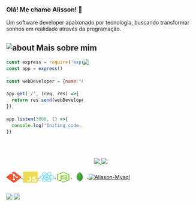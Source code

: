 ### Olá! Me chamo Alisson! 👋

Um software developer apaixonado por tecnologia, buscando transformar sonhos em realidade através da programação.

## <img width="45" alt="about" src="https://raw.github.com/elizarov/elizarov/master/about.png"> Mais sobre mim

<img align="right" width="300" src="https://i2.wp.com/allhtaccess.info/wp-content/uploads/2018/03/programming.gif?fit=1281%2C716&ssl=1" />

```javascript
const express = require('express')
const app = express()

const webDeveloper = {name:"Alisson", stack:"Full-Stack-Developer"    }

app.get('/', (req, res) =>{
  return res.send(webDeveloper)
}),

app.listen(3000, () =>{
  console.log("Initing code...")
})

```
<br><br>

<div align="center">
  <a href="https://github.com/alissondev94">
  <img height="180em" src="https://github-readme-stats.vercel.app/api?username=alissondev94&show_icons=true&theme=dracula&include_all_commits=true&count_private=true"/>
  <img height="180em" src="https://github-readme-stats.vercel.app/api/top-langs/?username=alissondev94&layout=compact&langs_count=7&theme=dracula"/>
</div>

<div style="display: inline_block"><br>
  <img align="center" alt="Alisson-git" height="30" width="40" src="https://raw.githubusercontent.com/devicons/devicon/master/icons/git/git-original.svg">
	<img align="center" alt="Alisson-Js" height="30" width="40" src="https://raw.githubusercontent.com/devicons/devicon/master/icons/javascript/javascript-plain.svg">
	<img align="center" alt="Alisson-React" height="30" width="40" src="https://raw.githubusercontent.com/devicons/devicon/master/icons/react/react-original.svg">
	<img align="center" alt="Alisson-NodeJs" height="30" width="40" src="https://raw.githubusercontent.com/devicons/devicon/master/icons/nodejs/nodejs-original.svg">
	<img align="center" alt="Alisson-mongodb" height="30" width="40" src="https://raw.githubusercontent.com/devicons/devicon/master/icons/mongodb/mongodb-original.svg">
  <img align="center" alt="Alisson-Mysql" height="30" width="40" src="https://cdn.jsdelivr.net/gh/devicons/devicon/icons/mysql/mysql-original-wordmark.svg">
</div>

##

<div>
    <a href = "mailto:alissonpx25@gmail.com"><img src="https://img.shields.io/badge/-Gmail-%23333?style=for-the-badge&logo=gmail&logoColor=white" target="_blank"></a>
    <a href="https://www.linkedin.com/in/alisson-paix%C3%A3o-415386235/" target="_blank"><img src="https://img.shields.io/badge/-LinkedIn-%230077B5?style=for-the-badge&logo=linkedin&logoColor=white" target="_blank"></a>
</div>
